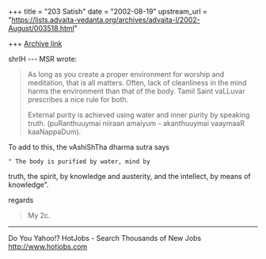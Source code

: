 +++
title = "203 Satish"
date = "2002-08-19"
upstream_url = "https://lists.advaita-vedanta.org/archives/advaita-l/2002-August/003518.html"

+++
[Archive link](https://lists.advaita-vedanta.org/archives/advaita-l/2002-August/003518.html)

shrIH
--- MSR <miinalochanii at YAHOO.COM> wrote:
>As
> long as you create a
> proper environment for worship and meditation,
that
> is all matters.
> Often, lack of cleanliness in the mind harms the
> environment than that
> of the body. Tamil Saint vaLLuvar prescribes a
nice
> rule for both.
>
> External purity is achieved using water and inner
> purity by speaking
> truth. (puRanthuuymai niiraan amaiyum -
akanthuuymai
> vaaymaaR
> kaaNappaDum).

  To add to this, the vAshiShTha dharma sutra says

    " The body is purified by water, mind by
truth, the spirit, by knowledge and austerity, and the
intellect, by means of knowledge".

regards


>
> My 2c.
>
>


__________________________________________________
Do You Yahoo!?
HotJobs - Search Thousands of New Jobs
http://www.hotjobs.com

